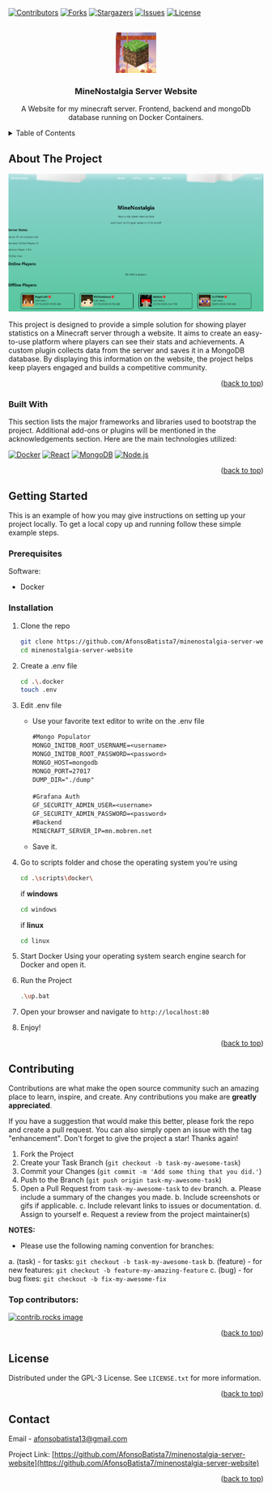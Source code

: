 <a id="readme-top"></a>

<!-- PROJECT SHIELDS -->
<!--
*** https://www.markdownguide.org/basic-syntax/#reference-style-links
-->
[![Contributors][contributors-shield]][contributors-url]
[![Forks][forks-shield]][forks-url]
[![Stargazers][stars-shield]][stars-url]
[![Issues][issues-shield]][issues-url]
[![License][license-shield]][license-url]

<!-- PROJECT LOGO -->
<br />
<div align="center">
  <a href="https://github.com/gafda/example-repo">
    <img src="./source/App.Frontend/public/favicon.ico" alt="Logo" width="80" height="80">
  </a>

  <h3 align="center">MineNostalgia Server Website</h3>

  <p align="center">
    A Website for my minecraft server. Frontend, backend and mongoDb database running on Docker Containers.
  </p>
</div>

<!-- TABLE OF CONTENTS -->
<details>
  <summary>Table of Contents</summary>
  <ol>
    <li>
      <a href="#about-the-project">About The Project</a>
      <ul>
        <li><a href="#built-with">Built With</a></li>
      </ul>
    </li>
    <li>
      <a href="#getting-started">Getting Started</a>
      <ul>
        <li><a href="#prerequisites">Prerequisites</a></li>
        <li><a href="#installation">Installation</a></li>
      </ul>
    </li>
    <li><a href="#usage">Usage</a></li>
    <li><a href="#roadmap">Roadmap</a></li>
    <li><a href="#contributing">Contributing</a></li>
    <li><a href="#license">License</a></li>
    <li><a href="#contact">Contact</a></li>
    <li><a href="#acknowledgments">Acknowledgments</a></li>
  </ol>
</details>

<!-- ABOUT THE PROJECT -->
## About The Project

[![Product Name Screen Shot, may be ani-gif][product-screenshot]]()

This project is designed to provide a simple solution for showing player statistics on a Minecraft server through a website. It aims to create an easy-to-use platform where players can see their stats and achievements. A custom plugin collects data from the server and saves it in a MongoDB database. By displaying this information on the website, the project helps keep players engaged and builds a competitive community.

<p align="right">(<a href="#readme-top">back to top</a>)</p>

### Built With

This section lists the major frameworks and libraries used to bootstrap the project. Additional add-ons or plugins will be mentioned in the acknowledgements section. Here are the main technologies utilized:

[![Docker][docker-shield]][docker-url]
[![React][react-shield]][react-url]
[![MongoDB][mongodb-shield]][mongodb-url]
[![Node.js][nodejs-shield]][nodejs-url]

<p align="right">(<a href="#readme-top">back to top</a>)</p>

<!-- GETTING STARTED -->
## Getting Started

This is an example of how you may give instructions on setting up your project locally.
To get a local copy up and running follow these simple example steps.

### Prerequisites

Software:
* Docker

### Installation

1. Clone the repo
    ```sh
    git clone https://github.com/AfonsoBatista7/minenostalgia-server-website
    cd minenostalgia-server-website
    ```

2. Create a .env file
    ```sh
    cd .\.docker
    touch .env
    ```

3. Edit .env file
    - Use your favorite text editor to write on the .env file
        ```txt
        #Mongo Populator
        MONGO_INITDB_ROOT_USERNAME=<username>
        MONGO_INITDB_ROOT_PASSWORD=<password>
        MONGO_HOST=mongodb           
        MONGO_PORT=27017
        DUMP_DIR="./dump"

        #Grafana Auth
        GF_SECURITY_ADMIN_USER=<username>
        GF_SECURITY_ADMIN_PASSWORD=<password>
        #Backend
        MINECRAFT_SERVER_IP=mn.mobren.net
        ```
    - Save it.

5. Go to scripts folder and chose the operating system you're using
    ```sh
    cd .\scripts\docker\
    ```
    if **windows**
    ```sh
    cd windows
    ```
    if **linux**
    ```sh
    cd linux
    ```

6. Start Docker
    Using your operating system search engine search for Docker and open it.

7. Run the Project 
    ```sh
    .\up.bat
    ```
9. Open your browser and navigate to `http://localhost:80`
10. Enjoy!

<p align="right">(<a href="#readme-top">back to top</a>)</p>

<!-- CONTRIBUTING -->
## Contributing

Contributions are what make the open source community such an amazing place to learn, inspire, and create. Any contributions you make are **greatly appreciated**.

If you have a suggestion that would make this better, please fork the repo and create a pull request. You can also simply open an issue with the tag "enhancement".
Don't forget to give the project a star! Thanks again!

1. Fork the Project
2. Create your Task Branch (`git checkout -b task-my-awesome-task`)
3. Commit your Changes (`git commit -m 'Add some thing that you did.'`)
4. Push to the Branch (`git push origin task-my-awesome-task`)
5. Open a Pull Request from `task-my-awesome-task` to `dev` branch.
    a. Please include a summary of the changes you made.
    b. Include screenshots or gifs if applicable.
    c. Include relevant links to issues or documentation.
    d. Assign to yourself
    e. Request a review from the project maintainer(s)

**NOTES:**

- Please use the following naming convention for branches:

a. (task) - for tasks: `git checkout -b task-my-awesome-task`
b. (feature) - for new features: `git checkout -b feature-my-amazing-feature`
c. (bug) - for bug fixes: `git checkout -b fix-my-awesome-fix`

### Top contributors:

<a href="https://github.com/AfonsoBatista7/minenostalgia-server-website/graphs/contributors">
  <img src="https://contrib.rocks/image?repo=AfonsoBatista7/minenostalgia-server-website" alt="contrib.rocks image" />
</a>

<p align="right">(<a href="#readme-top">back to top</a>)</p>

<!-- LICENSE -->
## License

Distributed under the GPL-3 License. See `LICENSE.txt` for more information.

<p align="right">(<a href="#readme-top">back to top</a>)</p>

<!-- CONTACT -->
## Contact

Email - [afonsobatista13@gmail.com](mailto://afonsobatista13@gmail.com)

Project Link: [https://github.com/AfonsoBatista7/minenostalgia-server-website](https://github.com/AfonsoBatista7/minenostalgia-server-website)

<p align="right">(<a href="#readme-top">back to top</a>)</p>

<!-- MARKDOWN LINKS & IMAGES -->
<!-- https://www.markdownguide.org/basic-syntax/#reference-style-links -->
<!-- From own repo -->
[contributors-shield]: https://img.shields.io/github/contributors/gafda/example-repo.svg?style=for-the-badge
[contributors-url]: https://github.com/gafda/example-repo/graphs/contributors
[forks-shield]: https://img.shields.io/github/forks/gafda/example-repo.svg?style=for-the-badge
[forks-url]: https://github.com/gafda/example-repo/network/members
[issues-shield]: https://img.shields.io/github/issues/gafda/example-repo.svg?style=for-the-badge
[issues-url]: https://github.com/gafda/example-repo/issues
[license-shield]: https://img.shields.io/github/license/gafda/example-repo.svg?style=for-the-badge
[license-url]: https://github.com/gafda/example-repo/blob/master/LICENSE.txt
[stars-shield]: https://img.shields.io/github/stars/gafda/example-repo.svg?style=for-the-badge
[stars-url]: https://github.com/gafda/example-repo/stargazers
<!-- From repo images -->
[product-screenshot]: ./docs/images/product.png
<!-- From badges -->
[nodejs-shield]: https://img.shields.io/badge/NodeJs-18.16.0-blue?style=for-the-badge&logo=nodejs&logoColor=white
[nodejs-url]: https://nodejs.org/en
[docker-shield]: https://img.shields.io/badge/Docker-24.0+-2496ED?style=for-the-badge&logo=docker&logoColor=white
[docker-url]: https://www.docker.com
[mongodb-shield]: https://img.shields.io/badge/MongoDB-8.8.1-blueviolet?style=for-the-badge&logo=mongodb&logoColor=white
[mongodb-url]: https://www.mongodb.com/
[react-shield]: https://img.shields.io/badge/React-18.3.1+-326CE5?style=for-the-badge&logo=react&logoColor=white
[react-url]: https://react.dev
